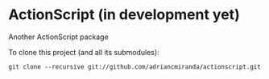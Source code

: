 ActionScript (in development yet)
=================================

Another ActionScript package

To clone this project (and all its submodules):

    git clone --recursive git://github.com/adriancmiranda/actionscript.git
